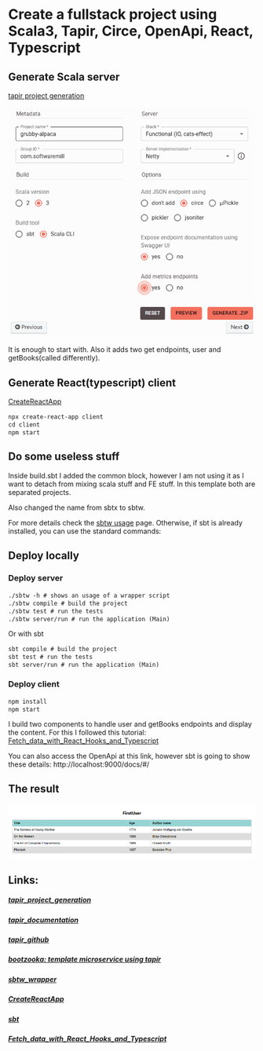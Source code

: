 # Create a fullstack project using Scala3, Tapir, Circe, OpenApi, React, Typescript

## Generate Scala server
[tapir project generation](#tapir_project_generation)

![GenerateTapirProject](./article/GenerateTapirProject.png)

It is enough to start with. Also it adds two get endpoints, user and getBooks(called differently). 

## Generate React(typescript) client
[CreateReactApp](#CreateReactApp)

````shell
npx create-react-app client
cd client
npm start
````

## Do some useless stuff

Inside build.sbt I added the common block, however I am not using it as I want to detach from mixing scala stuff and FE stuff.
In this template both are separated projects. 

Also changed the name from sbtx to sbtw. 

For more details check the [sbtw usage](https://github.com/dwijnand/sbt-extras#sbt--h) page.
Otherwise, if sbt is already installed, you can use the standard commands:


## Deploy locally

### Deploy server

```shell
./sbtw -h # shows an usage of a wrapper script
./sbtw compile # build the project
./sbtw test # run the tests
./sbtw server/run # run the application (Main)
```

Or with sbt

```shell
sbt compile # build the project
sbt test # run the tests
sbt server/run # run the application (Main)
```

### Deploy client

````shell
npm install
npm start
````

I build two components to handle user and getBooks endpoints and display the content. 
For this I followed this tutorial: [Fetch_data_with_React_Hooks_and_Typescript](#Fetch_data_with_React_Hooks_and_Typescript)

You can also access the OpenApi at this link, however sbt is going to show these details:
http://localhost:9000/docs/#/

## The result

![Result](./article/Result.png)

## Links:
##### [tapir_project_generation](https://tapir.softwaremill.com/en/latest/generate.html)
##### [tapir_documentation](https://tapir.softwaremill.com/en/latest/)
##### [tapir_github](https://github.com/softwaremill/tapir)
##### [bootzooka: template microservice using tapir](https://softwaremill.github.io/bootzooka/)
##### [sbtw_wrapper](https://github.com/dwijnand/sbt-extras#installation)
##### [CreateReactApp](https://create-react-app.dev/docs/getting-started/)
##### [sbt](https://www.scala-sbt.org)
##### [Fetch_data_with_React_Hooks_and_Typescript](https://dev.to/camilomejia/fetch-data-with-react-hooks-and-typescript-390c)